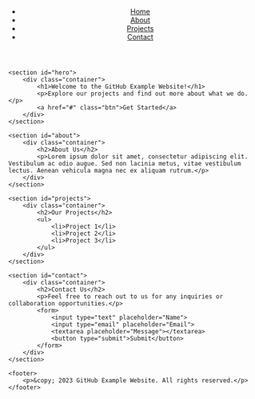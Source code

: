 <!DOCTYPE html>
<html>
<head>
    <title>GitHub Example Website</title>
    <link rel="stylesheet" type="text/css" href="styles.css">
</head>
<body>
    <header>
        <nav>
            <ul>
                <li><a href="#">Home</a></li>
                <li><a href="#">About</a></li>
                <li><a href="#">Projects</a></li>
                <li><a href="#">Contact</a></li>
            </ul>
        </nav>
    </header>

    <section id="hero">
        <div class="container">
            <h1>Welcome to the GitHub Example Website!</h1>
            <p>Explore our projects and find out more about what we do.</p>
            <a href="#" class="btn">Get Started</a>
        </div>
    </section>

    <section id="about">
        <div class="container">
            <h2>About Us</h2>
            <p>Lorem ipsum dolor sit amet, consectetur adipiscing elit. Vestibulum ac odio augue. Sed non lacinia metus, vitae vestibulum lectus. Aenean vehicula magna nec ex aliquam rutrum.</p>
        </div>
    </section>

    <section id="projects">
        <div class="container">
            <h2>Our Projects</h2>
            <ul>
                <li>Project 1</li>
                <li>Project 2</li>
                <li>Project 3</li>
            </ul>
        </div>
    </section>

    <section id="contact">
        <div class="container">
            <h2>Contact Us</h2>
            <p>Feel free to reach out to us for any inquiries or collaboration opportunities.</p>
            <form>
                <input type="text" placeholder="Name">
                <input type="email" placeholder="Email">
                <textarea placeholder="Message"></textarea>
                <button type="submit">Submit</button>
            </form>
        </div>
    </section>

    <footer>
        <p>&copy; 2023 GitHub Example Website. All rights reserved.</p>
    </footer>
</body>
</html>
